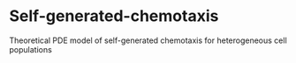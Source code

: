 # Self-generated-chemotaxis
 Theoretical PDE model of self-generated chemotaxis for heterogeneous cell populations
